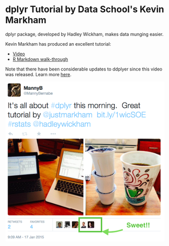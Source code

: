 dplyr Tutorial by Data School's Kevin Markham
===============

dplyr package, developed by Hadley Wickham, makes data munging easier.

Kevin Markham has produced an excellent tutorial:
* [Video](https://www.youtube.com/watch?v=jWjqLW-u3hc)
* [R Markdown walk-through](http://rpubs.com/justmarkham/dplyr-tutorial)

Note that there have been considerable updates to ddplyer since this video was released.  Learn more [here](http://www.r-bloggers.com/dplyr-0-4-0/).


![My Figure](images/tweet.png)
